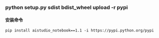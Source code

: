 ### python setup.py sdist bdist_wheel upload -r pypi

#### 安装命令

    pip install aistudio_notebook==1.1 -i https://pypi.python.org/pypi
